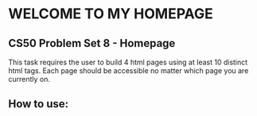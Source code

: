 # WELCOME TO MY HOMEPAGE

## CS50 Problem Set 8 - Homepage

This task requires the user to build 4 html pages using at least 10 distinct html tags. Each page should be accessible no matter which page you are currently on.

## How to use:

